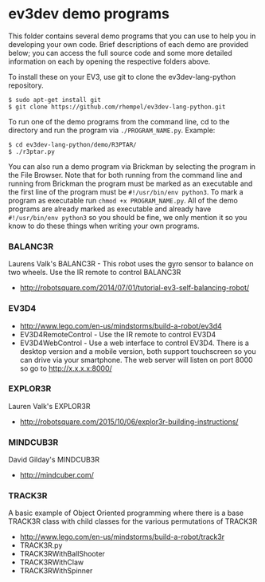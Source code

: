 # ev3dev demo programs

This folder contains several demo programs that you can use to help you in
developing your own code. Brief descriptions of each demo are provided below;
you can access the full source code and some more detailed information on each
by opening the respective folders above.

To install these on your EV3, use git to clone the ev3dev-lang-python repository.
```
$ sudo apt-get install git
$ git clone https://github.com/rhempel/ev3dev-lang-python.git
```

To run one of the demo programs from the command line, cd to the directory and
run the program via `./PROGRAM_NAME.py`.  Example:
```
$ cd ev3dev-lang-python/demo/R3PTAR/
$ ./r3ptar.py
```

You can also run a demo program via Brickman by selecting the program in the
File Browser.  Note that for both running from the command line and running from
Brickman the program must be marked as an executable and the first line of the
program must be `#!/usr/bin/env python3`.  To mark a program as executable
run `chmod +x PROGRAM_NAME.py`.  All of the demo programs are already marked as
executable and already have `#!/usr/bin/env python3` so you should be fine, we
only mention it so you know to do these things when writing your own programs.

### BALANC3R

Laurens Valk's BALANC3R - This robot uses the gyro sensor to balance on two
wheels. Use the IR remote to control BALANC3R

* http://robotsquare.com/2014/07/01/tutorial-ev3-self-balancing-robot/

### EV3D4

* http://www.lego.com/en-us/mindstorms/build-a-robot/ev3d4
* EV3D4RemoteControl - Use the IR remote to control EV3D4
* EV3D4WebControl - Use a web interface to control EV3D4. There is a desktop version and a mobile version, both support touchscreen so you can drive via your smartphone. The web server will listen on port 8000 so go to http://x.x.x.x:8000/

### EXPLOR3R

Lauren Valk's EXPLOR3R

* http://robotsquare.com/2015/10/06/explor3r-building-instructions/

### MINDCUB3R

David Gilday's MINDCUB3R

* http://mindcuber.com/

### TRACK3R

A basic example of Object Oriented programming where there is a base TRACK3R
class with child classes for the various permutations of TRACK3R

* http://www.lego.com/en-us/mindstorms/build-a-robot/track3r
* TRACK3R.py
* TRACK3RWithBallShooter
* TRACK3RWithClaw
* TRACK3RWithSpinner
